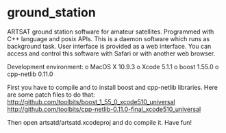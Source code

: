 ground_station
===

ARTSAT ground station software for amateur satellites.
Programmed with C++ language and posix APIs.
This is a daemon software which runs as background task.
User interface is provided as a web interface.
You can access and control this software with Safari or with another web browser.

Development environment:
o MacOS X 10.9.3
o Xcode 5.1.1
o boost 1.55.0
o cpp-netlib 0.11.0

First you have to compile and to install boost and cpp-netlib libraries.
Here are some patch files to do that:
http://github.com/toolbits/boost_1_55_0_xcode510_universal
http://github.com/toolbits/cpp-netlib-0.11.0-final_xcode510_universal

Then open artsatd/artsatd.xcodeproj and do compile it.
Have fun!
